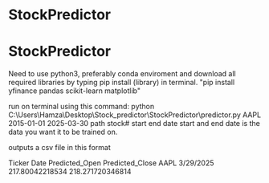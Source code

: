 # StockPredictor
# StockPredictor
Need to use python3, preferably conda enviroment and download all required libraries by typing pip install (library) in terminal.
"pip install yfinance pandas scikit-learn matplotlib"

run on terminal using this command:
 python C:\Users\Hamza\Desktop\Stock_predictor\StockPredictor\predictor.py AAPL 2015-01-01 2025-03-30
                path                                                        stock#   start      end date
                start and end date is the data you want it to be trained on.

outputs a csv file in this format

Ticker  Date   Predicted_Open  Predicted_Close
AAPL  3/29/2025 217.80042218534  218.271720346814
